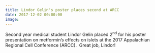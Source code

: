 ```yaml
---
title: Lindor Gelin's poster places second at ARCC
date: 2017-12-02 00:00:00
image:
---
```



Second year medical student Lindor Gelin placed 2<sup>nd</sup> for his poster presentation on metformin’s effects on islets at the 2017 Appalachian Regional Cell Conference (ARCC).  Great job, Lindor!